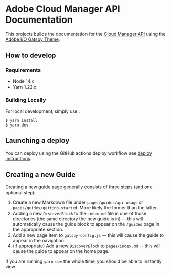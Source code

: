 # Adobe Cloud Manager API Documentation

This projects builds the documentation for the [Cloud Manager API](https://www.adobe.io/apis/experiencecloud/cloud-manager/docs.html) using
the [Adobe I/O Gatsby Theme](https://github.com/adobe/aio-theme).

## How to develop

### Requirements

* Node 14.x
* Yarn 1.22.x

### Building Locally

For local development, simply use :
```
$ yarn install
$ yarn dev
```

## Launching a deploy

You can deploy using the GitHub actions deploy workflow see [deploy instructions](https://github.com/adobe/aio-theme#deploy-to-azure-storage-static-websites).

## Creating a new Guide

Creating a new guide page generally consists of three steps (and one optional step):

1. Create a new Markdown file under `pages/guides/api-usage` or `pages/guides/getting-started`. More likely the former than the latter.
2. Adding a new `DiscoverBlock` to the `index.md` file in one of those directories (the same directory the new guide is in) -- this will automatically cause the guide block to appear on the `/guides` page in the appropriate section.
3. Add a new page item to `gatsby-config.js` -- this will cause the guide to appear in the navigation.
4. (if appropriate) Add a new `DiscoverBlock` to `pages/index.md` -- this will cause the guide to appear on the home page.

If you are running `yarn dev` the whole time, you should be able to instantly view
